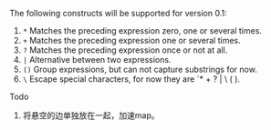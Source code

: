 The following constructs will be supported for version 0.1:

1. `*` Matches the preceding expression zero, one or several times.
2. `+` Matches the preceding expression one or several times.
3. `?` Matches the preceding expression once or not at all.
4. `|` Alternative between two expressions.
5. `()` Group expressions, but can not capture substrings for now.
5. `\` Escape special characters, for now they are `* + ? | \ ( ).


Todo

1. 将悬空的边单独放在一起，加速map。
